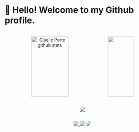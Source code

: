<!--
**GisellePorto/GisellePorto** is a ✨ _special_ ✨ repository because its `README.md` (this file) appears on your GitHub profile.

Here are some ideas to get you started:

- 🔭 I’m currently working on ...
- 🌱 I’m currently learning ...
- 👯 I’m looking to collaborate on ...
- 🤔 I’m looking for help with ...
- 💬 Ask me about ...
- 📫 How to reach me: ...
- 😄 Pronouns: ...
- ⚡ Fun fact: ...
-->

# 👋 Hello! Welcome to my Github profile.

<br>

<div align="center">  
  <img width="49%" height="195px" src="https://github-readme-stats.vercel.app/api?username=GisellePorto&show_icons=true&count_private=true&hide_border=true&title_color=FF69B4&icon_color=FF69B4&text_color=c9d1d9&bg_color=0d1117" alt="Giselle Porto github stats" /> 
  <img width="41%" height="195px" src="https://github-readme-stats.vercel.app/api/top-langs/?username=GisellePorto&layout=compact&hide_border=true&title_color=FF69B4&text_color=FF69B4&bg_color=0d1117" />
</div>

<br>

<p align="center">
  <img src="https://github-profile-trophy.vercel.app/?username=GisellePorto&theme=dracula&row=2&no-bg=true&column=3&margin-w=15&margin-h=15" />
</p>

<br>

<div align="center"> 
<a href="https://instagram.com/giselle.porto.s" target="_blank"><img src="https://img.shields.io/badge/-Instagram-%23E4405F?style=for-the-badge&logo=instagram&logoColor=white"</a>
<a href = "mailto:giselledesouzaportosilva@gmail.com"> <img src="https://img.shields.io/badge/-Gmail-FF0000?style=for-the-badge&logo=gmail&logoColor=white" target="_blank"></a>
<a href="https://www.linkedin.com/in/giselle-de-souza-porto-silva-8a23b021b/" target="_blank"><img src="https://img.shields.io/badge/-LinkedIn-%230077B5?style=for-the-badge&logo=linkedin&logoColor=white" style="border-radius: 30px" target="_blank"></a> 
 </div>
